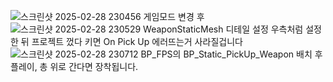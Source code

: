 ![스크린샷 2025-02-28 230456](https://github.com/user-attachments/assets/e74b01a0-8906-4e07-8bbf-64749fa15149)
게임모드 변경 후 
![스크린샷 2025-02-28 230529](https://github.com/user-attachments/assets/6f7b1b55-5ad1-48e3-b136-1111287c3fd3)
WeaponStaticMesh 디테일 설정 우측처럼 설정한 뒤
프로젝트 껐다 키면 On Pick Up 에러뜨는거 사라질겁니다
![스크린샷 2025-02-28 230712](https://github.com/user-attachments/assets/0fff5131-2af5-4752-949f-b9f0f3361b5b)
BP_FPS의 BP_Static_PickUp_Weapon 배치 후 플레이, 총 위로 간다면 장착됩니다.

